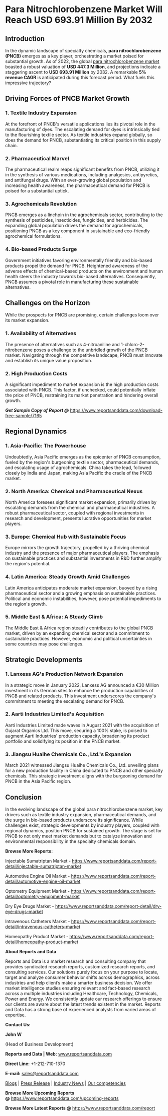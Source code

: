 # Para Nitrochlorobenzene Market Will Reach USD 693.91 Million By 2032

<h2>Introduction</h2>
<p>In the dynamic landscape of specialty chemicals, <strong>para nitrochlorobenzene (PNCB)</strong> emerges as a key player, orchestrating a market poised for substantial growth. As of 2022, the global <a href="https://www.reportsanddata.com/report-detail/para-nitrochlorobenzene-market">para nitrochlorobenzene market</a> boasted a robust valuation of <strong>USD 447.3 Million</strong>, and projections indicate a staggering ascent to <strong>USD 693.91 Million</strong> by 2032. A remarkable <strong>5% revenue CAGR</strong> is anticipated during this forecast period. What fuels this impressive trajectory?</p>
<h2>Driving Forces of PNCB Market Growth</h2>
<h3>1. Textile Industry Expansion</h3>
<p>At the forefront of PNCB's versatile applications lies its pivotal role in the manufacturing of dyes. The escalating demand for dyes is intrinsically tied to the flourishing textile sector. As textile industries expand globally, so does the demand for PNCB, substantiating its critical position in this supply chain.</p>
<h3>2. Pharmaceutical Marvel</h3>
<p>The pharmaceutical realm reaps significant benefits from PNCB, utilizing it in the synthesis of various medications, including analgesics, antipyretics, and antifungal drugs. With an ever-growing global population and increasing health awareness, the pharmaceutical demand for PNCB is poised for a substantial uptick.</p>
<h3>3. Agrochemicals Revolution</h3>
<p>PNCB emerges as a linchpin in the agrochemicals sector, contributing to the synthesis of pesticides, insecticides, fungicides, and herbicides. The expanding global population drives the demand for agrochemicals, positioning PNCB as a key component in sustainable and eco-friendly agrochemical formulations.</p>
<h3>4. Bio-based Products Surge</h3>
<p>Government initiatives favoring environmentally friendly and bio-based products propel the demand for PNCB. Heightened awareness of the adverse effects of chemical-based products on the environment and human health steers the industry towards bio-based alternatives. Consequently, PNCB assumes a pivotal role in manufacturing these sustainable alternatives.</p>
<h2>Challenges on the Horizon</h2>
<p>While the prospects for PNCB are promising, certain challenges loom over its market expansion.</p>
<h3>1. Availability of Alternatives</h3>
<p>The presence of alternatives such as 4-nitroaniline and 1-chloro-2-nitrobenzene poses a challenge to the unbridled growth of the PNCB market. Navigating through the competitive landscape, PNCB must innovate and establish its unique value proposition.</p>
<h3>2. High Production Costs</h3>
<p>A significant impediment to market expansion is the high production costs associated with PNCB. This factor, if unchecked, could potentially inflate the price of PNCB, restraining its market penetration and hindering overall growth.</p>
<p><em><strong>Get Sample Copy of Report @</strong></em>&nbsp;<a href="https://www.reportsanddata.com/download-free-sample/7165">https://www.reportsanddata.com/download-free-sample/7165</a></p>
<h2>Regional Dynamics</h2>
<h3>1. Asia-Pacific: The Powerhouse</h3>
<p>Undoubtedly, Asia Pacific emerges as the epicenter of PNCB consumption, fueled by the region's burgeoning textile sector, pharmaceutical demands, and escalating usage of agrochemicals. China takes the lead, followed closely by India and Japan, making Asia Pacific the cradle of the PNCB market.</p>
<h3>2. North America: Chemical and Pharmaceutical Nexus</h3>
<p>North America foresees significant market expansion, primarily driven by escalating demands from the chemical and pharmaceutical industries. A robust pharmaceutical sector, coupled with regional investments in research and development, presents lucrative opportunities for market players.</p>
<h3>3. Europe: Chemical Hub with Sustainable Focus</h3>
<p>Europe mirrors the growth trajectory, propelled by a thriving chemical industry and the presence of major pharmaceutical players. The emphasis on sustainable practices and substantial investments in R&amp;D further amplify the region's potential.</p>
<h3>4. Latin America: Steady Growth Amid Challenges</h3>
<p>Latin America anticipates moderate market expansion, buoyed by a rising pharmaceutical sector and a growing emphasis on sustainable practices. Political and economic instabilities, however, pose potential impediments to the region's growth.</p>
<h3>5. Middle East &amp; Africa: A Steady Climb</h3>
<p>The Middle East &amp; Africa region steadily contributes to the global PNCB market, driven by an expanding chemical sector and a commitment to sustainable practices. However, economic and political uncertainties in some countries may pose challenges.</p>
<h2>Strategic Developments</h2>
<h3>1. Lanxess AG's Production Network Expansion</h3>
<p>In a strategic move in January 2022, Lanxess AG announced a &euro;30 Million investment in its German sites to enhance the production capabilities of PNCB and related products. This investment underscores the company's commitment to meeting the escalating demand for PNCB.</p>
<h3>2. Aarti Industries Limited's Acquisition</h3>
<p>Aarti Industries Limited made waves in August 2021 with the acquisition of Gujarat Organics Ltd. This move, securing a 100% stake, is poised to augment Aarti Industries' production capacity, broadening its product portfolio and solidifying its position in the PNCB market.</p>
<h3>3. Jiangsu Huaihe Chemicals Co., Ltd.'s Expansion</h3>
<p>March 2021 witnessed Jiangsu Huaihe Chemicals Co., Ltd. unveiling plans for a new production facility in China dedicated to PNCB and other specialty chemicals. This strategic investment aligns with the burgeoning demand for PNCB in the Asia Pacific region.</p>
<h2>Conclusion</h2>
<p>In the evolving landscape of the global para nitrochlorobenzene market, key drivers such as textile industry expansion, pharmaceutical demands, and the surge in bio-based products underscore its significance. While challenges exist, strategic developments by industry players, coupled with regional dynamics, position PNCB for sustained growth. The stage is set for PNCB to not only meet market demands but to catalyze innovation and environmental responsibility in the specialty chemicals domain.</p>
<p><strong>Browse More Reports:</strong></p>
<p>Injectable Sumatriptan Market - <a href="https://www.reportsanddata.com/report-detail/injectable-sumatriptan-market">https://www.reportsanddata.com/report-detail/injectable-sumatriptan-market</a></p>
<p>Automotive Engine Oil Market - <a href="https://www.reportsanddata.com/report-detail/automotive-engine-oil-market">https://www.reportsanddata.com/report-detail/automotive-engine-oil-market</a></p>
<p>Optometry Equipment Market - <a href="https://www.reportsanddata.com/report-detail/optometry-equipment-market">https://www.reportsanddata.com/report-detail/optometry-equipment-market</a></p>
<p>Dry Eye Drugs Market - <a href="https://www.reportsanddata.com/report-detail/dry-eye-drugs-market">https://www.reportsanddata.com/report-detail/dry-eye-drugs-market</a></p>
<p>Intravenous Catheters Market - <a href="https://www.reportsanddata.com/report-detail/intravenous-catheters-market">https://www.reportsanddata.com/report-detail/intravenous-catheters-market</a></p>
<p>Homeopathy Product Market - <a href="https://www.reportsanddata.com/report-detail/homeopathy-product-market">https://www.reportsanddata.com/report-detail/homeopathy-product-market</a></p>
<p><strong>About Reports and Data</strong></p>
<p>Reports and Data is a market research and consulting company that provides syndicated research reports, customized research reports, and consulting services. Our solutions purely focus on your purpose to locate, target and analyze consumer behavior shifts across demographics, across industries and help client&rsquo;s make a smarter business decision. We offer market intelligence studies ensuring relevant and fact-based research across a multiple industries including Healthcare, Technology, Chemicals, Power and Energy. We consistently update our research offerings to ensure our clients are aware about the latest trends existent in the market. Reports and Data has a strong base of experienced analysts from varied areas of expertise.</p>
<p><strong>Contact Us:</strong></p>
<p><strong>John W</strong></p>
<p>(Head of Business Development)</p>
<p><strong>Reports and Data | Web:</strong>&nbsp;<a href="http://www.reportsanddata.com/">www.reportsanddata.com</a></p>
<p><strong>Direct Line:</strong>&nbsp;+1-212-710-1370</p>
<p><strong>E-mail:</strong>&nbsp;<a href="mailto:sales@reportsanddata.com">sales@reportsanddata.com</a></p>
<p><a href="https://www.reportsanddata.com/blogs">Blogs</a>&nbsp;|&nbsp;<a href="https://www.reportsanddata.com/press-release">Press Release</a>&nbsp;|&nbsp;<a href="https://www.reportsanddata.com/market-news">Industry News</a>&nbsp;|&nbsp;<a href="https://www.reportsanddata.com/our-compentances">Our competencies</a></p>
<p><strong>Browse More&nbsp;Upcoming Reports @</strong>&nbsp;<a href="https://www.reportsanddata.com/upcoming-reports">https://www.reportsanddata.com/upcoming-reports</a></p>
<p><strong>Browse More Latest Reports @</strong>&nbsp;<a href="https://www.reportsanddata.com/report">https://www.reportsanddata.com/report</a></p>
